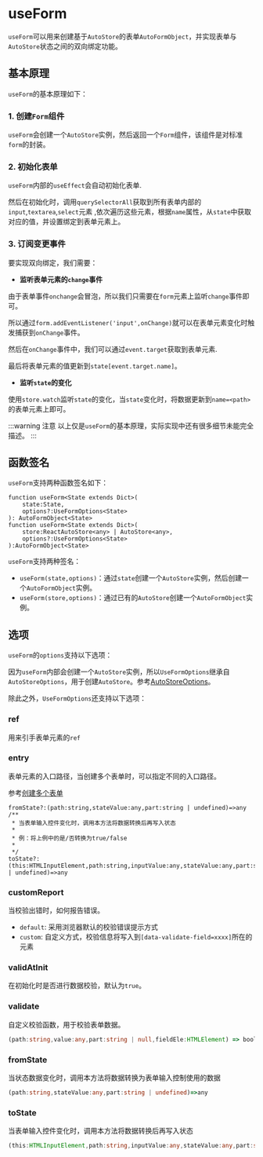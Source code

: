 # useForm

`useForm`可以用来创建基于`AutoStore`的表单`AutoFormObject`，并实现表单与`AutoStore`状态之间的双向绑定功能。

## 基本原理

`useForm`的基本原理如下：

### 1. 创建`Form`组件

`useForm`会创建一个`AutoStore`实例，然后返回一个`Form`组件，该组件是对标准`form`的封装。

### 2. 初始化表单

`useForm`内部的`useEffect`会自动初始化表单.

然后在初始化时，调用`querySelectorAll`获取到所有表单内部的`input`,`textarea`,`select`元素
,依次遍历这些元素，根据`name`属性，从`state`中获取对应的值，并设置绑定到表单元素上。


### 3. 订阅变更事件

要实现双向绑定，我们需要：

- **监听表单元素的`change`事件**

由于表单事件`onchange`会冒泡，所以我们只需要在`form`元素上监听`change`事件即可。

所以通过`form.addEventListener('input',onChange)`就可以在表单元素变化时触发捕获到`onChange`事件。

然后在`onChange`事件中，我们可以通过`event.target`获取到表单元素.

最后将表单元素的值更新到`state[event.target.name]`。

- **监听`state`的变化**

使用`store.watch`监听`state`的变化，当`state`变化时，将数据更新到`name=<path>`的表单元素上即可。


:::warning 注意
以上仅是`useForm`的基本原理，实际实现中还有很多细节未能完全描述。
:::
 
## 函数签名

`useForm`支持两种函数签名如下：

```tsx
function useForm<State extends Dict>(
    state:State,
    options?:UseFormOptions<State>
): AutoFormObject<State>
function useForm<State extends Dict>(
    store:ReactAutoStore<any> | AutoStore<any>,
    options?:UseFormOptions<State>
):AutoFormObject<State>

```

`useForm`支持两种签名：

- `useForm(state,options)`：通过`state`创建一个`AutoStore`实例，然后创建一个`AutoFormObject`实例。
- `useForm(store,options)`：通过已有的`AutoStore`创建一个`AutoFormObject`实例。



## 选项

`useForm`的`options`支持以下选项：

因为`useForm`内部会创建一个`AutoStore`实例，所以`UseFormOptions`继承自`AutoStoreOptions`，用于创建`AutoStore`。参考[AutoStoreOptions](/guide/store/store#配置)。

除此之外，`UseFormOptions`还支持以下选项：

### ref

用来引手表单元素的`ref`

### entry

表单元素的入口路径，当创建多个表单时，可以指定不同的入口路径。


参考[创建多个表单](/guide/form/form/create.md#多表单)

    fromState?:(path:string,stateValue:any,part:string | undefined)=>any
    /**
     * 当表单输入控件变化时，调用本方法将数据转换后再写入状态
     * 
     * 例：将上例中的是/否转换为true/false
     * 
     */
    toState?:(this:HTMLInputElement,path:string,inputValue:any,stateValue:any,part:string | undefined)=>any

### customReport

当校验出错时，如何报告错误。

- `default`:  采用浏览器默认的校验错误提示方式
- `custom`:   自定义方式，校验信息将写入到`[data-validate-field=xxxx]`所在的元素

### validAtInit

在初始化时是否进行数据校验，默认为`true`。

### validate

自定义校验函数，用于校验表单数据。

```ts
(path:string,value:any,part:string | null,fieldEle:HTMLElement) => boolean | string
```

### fromState

当状态数据变化时，调用本方法将数据转换为表单输入控制使用的数据

```ts
(path:string,stateValue:any,part:string | undefined)=>any
```

### toState
当表单输入控件变化时，调用本方法将数据转换后再写入状态

```ts
(this:HTMLInputElement,path:string,inputValue:any,stateValue:any,part:string | undefined)=>any
```
